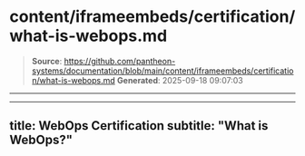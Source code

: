 # content/iframeembeds/certification/what-is-webops.md

> **Source**: https://github.com/pantheon-systems/documentation/blob/main/content/iframeembeds/certification/what-is-webops.md
> **Generated**: 2025-09-18 09:07:03

---

---
title: WebOps Certification
subtitle: "What is WebOps?"
---

<Partial file="certification-guide/what-is-webops.md" />
